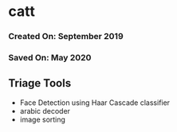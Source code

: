 # catt

### Created On: September 2019
### Saved On: May 2020

## Triage Tools

* Face Detection using Haar Cascade classifier
* arabic decoder
* image sorting 

